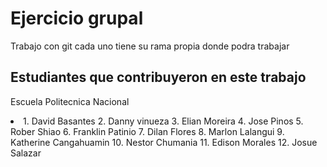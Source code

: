 # Ejercicio grupal 
<p>Trabajo con git cada uno tiene su rama propia donde podra trabajar</p>
<h2>Estudiantes que contribuyeron en este trabajo</h2>
<p>Escuela Politecnica Nacional</p>
<li>1. David Basantes
2. Danny vinueza
3. Elian Moreira
4. Jose Pinos
5. Rober Shiao
6. Franklin Patinio
7. Dilan Flores
8. Marlon Lalangui
9. Katherine Cangahuamin
10. Nestor Chumania
11. Edison Morales
12. Josue Salazar</li>

